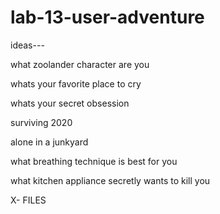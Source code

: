 # lab-13-user-adventure

ideas--- 

what zoolander character are you

whats your favorite place to cry 

whats your secret obsession

surviving 2020

alone in a junkyard

what breathing technique is best for you 

what kitchen appliance secretly wants to kill you

X- FILES